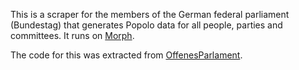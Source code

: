 This is a scraper for the members of the German federal parliament (Bundestag) that generates Popolo data for all people, parties and committees. It runs on [Morph](https://morph.io).

The code for this was extracted from
[OffenesParlament](http://offenesparlament.de).
